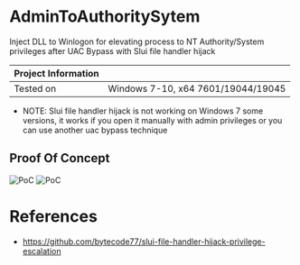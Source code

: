 # AdminToAuthoritySytem
Inject DLL to Winlogon for elevating process to NT Authority/System privileges after UAC Bypass with Slui file handler hijack

| Project Information |                                    |
|:------------------- |:---------------------------------- |
| Tested on           | Windows 7-10, x64 7601/19044/19045 |

* NOTE: Slui file handler hijack is not working on Windows 7 some versions, it works if you open it manually with admin privileges or you can use another uac bypass technique

## Proof Of Concept
![PoC](https://raw.githubusercontent.com/puppis42/AdminToAuthoritySytem/master/img/win10.gif)
![PoC](https://raw.githubusercontent.com/puppis42/AdminToAuthoritySytem/master/img/win7.gif)

# References

* https://github.com/bytecode77/slui-file-handler-hijack-privilege-escalation
